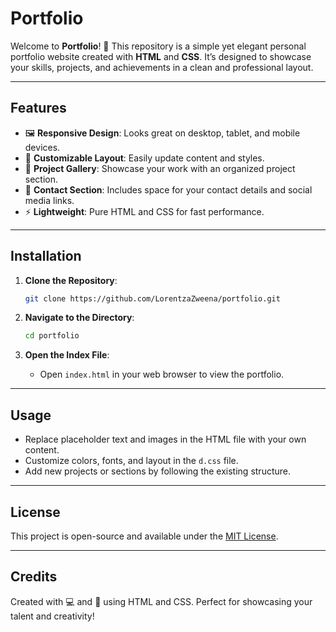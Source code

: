 # Portfolio

Welcome to **Portfolio**! 🎨 This repository is a simple yet elegant personal portfolio website created with **HTML** and **CSS**. It’s designed to showcase your skills, projects, and achievements in a clean and professional layout.

---

## Features

- 🖼 **Responsive Design**: Looks great on desktop, tablet, and mobile devices.
- 🎨 **Customizable Layout**: Easily update content and styles.
- 💼 **Project Gallery**: Showcase your work with an organized project section.
- 📇 **Contact Section**: Includes space for your contact details and social media links.
- ⚡ **Lightweight**: Pure HTML and CSS for fast performance.

---

## Installation

1. **Clone the Repository**:
   ```bash
   git clone https://github.com/LorentzaZweena/portfolio.git
   ```

2. **Navigate to the Directory**:
   ```bash
   cd portfolio
   ```

3. **Open the Index File**:
   - Open `index.html` in your web browser to view the portfolio.

---

## Usage

- Replace placeholder text and images in the HTML file with your own content.
- Customize colors, fonts, and layout in the `d.css` file.
- Add new projects or sections by following the existing structure.

---

## License

This project is open-source and available under the [MIT License](LICENSE).

---

## Credits

Created with 💻 and 🎨 using HTML and CSS. Perfect for showcasing your talent and creativity!
